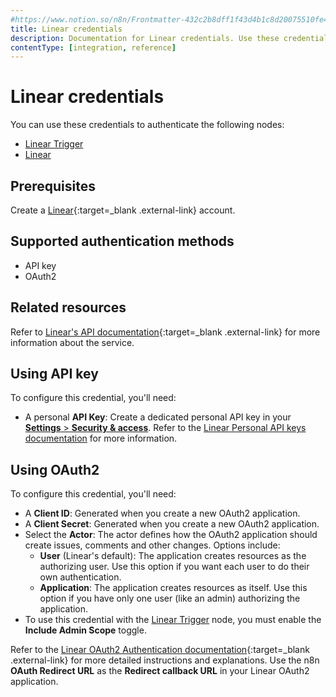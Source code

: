 ```yaml
---
#https://www.notion.so/n8n/Frontmatter-432c2b8dff1f43d4b1c8d20075510fe4
title: Linear credentials
description: Documentation for Linear credentials. Use these credentials to authenticate Linear in n8n, a workflow automation platform.
contentType: [integration, reference]
---
```


# Linear credentials

You can use these credentials to authenticate the following nodes:

* [Linear Trigger](/integrations/builtin/trigger-nodes/n8n-nodes-base.lineartrigger.md)
* [Linear](/integrations/builtin/app-nodes/n8n-nodes-base.linear.md)

## Prerequisites

Create a [Linear](https://linear.app/){:target=_blank .external-link} account.

## Supported authentication methods

- API key
- OAuth2

## Related resources

Refer to [Linear's API documentation](https://developers.linear.app/docs/graphql/working-with-the-graphql-api){:target=_blank .external-link} for more information about the service.

## Using API key

To configure this credential, you'll need:

- A personal **API Key**: Create a dedicated personal API key in your [**Settings** > **Security & access**](https://linear.app/n8n/settings/account/security). Refer to the [Linear Personal API keys documentation](https://linear.app/developers/graphql#personal-api-keys) for more information.

## Using OAuth2

To configure this credential, you'll need:

- A **Client ID**: Generated when you create a new OAuth2 application.
- A **Client Secret**: Generated when you create a new OAuth2 application.
- Select the **Actor**: The actor defines how the OAuth2 application should create issues, comments and other changes. Options include:
    - **User** (Linear's default): The application creates resources as the authorizing user. Use this option if you want each user to do their own authentication.
    - **Application**: The application creates resources as itself. Use this option if you have only one user (like an admin) authorizing the application.
- To use this credential with the [Linear Trigger](/integrations/builtin/trigger-nodes/n8n-nodes-base.lineartrigger.md) node, you must enable the **Include Admin Scope** toggle.

Refer to the [Linear OAuth2 Authentication documentation](https://developers.linear.app/docs/oauth/authentication){:target=_blank .external-link} for more detailed instructions and explanations. Use the n8n **OAuth Redirect URL** as the **Redirect callback URL** in your Linear OAuth2 application.
